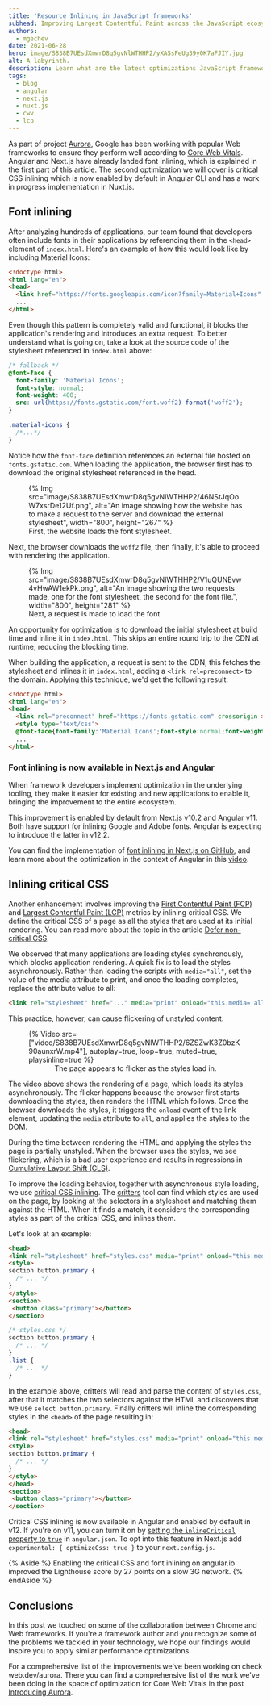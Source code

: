```yaml
---
title: 'Resource Inlining in JavaScript frameworks'
subhead: Improving Largest Contentful Paint across the JavaScript ecosystem.
authors:
  - mgechev
date: 2021-06-28
hero: image/S838B7UEsdXmwrD8q5gvNlWTHHP2/yXASsFeUg39y0K7aFJIY.jpg
alt: A labyrinth.
description: Learn what are the latest optimizations JavaScript frameworks implemented in collaboration with project Aurora.
tags:
  - blog
  - angular
  - next.js
  - nuxt.js
  - cwv
  - lcp
---
```


As part of project [Aurora](/introducing-aurora/), Google has been working with popular Web
frameworks to ensure they perform well according to [Core Web Vitals](/vitals). Angular and Next.js
have already landed font inlining, which is explained in the first part of this article. The second
optimization we will cover is critical CSS inlining which is now enabled by default in Angular CLI
and has a work in progress implementation in Nuxt.js.

## Font inlining

After analyzing hundreds of applications, our team found that developers often include fonts in
their applications by referencing them in the `<head>` element of `index.html`. Here's an example of
how this would look like by including Material Icons:

```html
<!doctype html>
<html lang="en">
<head>
  <link href="https://fonts.googleapis.com/icon?family=Material+Icons" rel="stylesheet">
  ...
</html>
```
Even though this pattern is completely valid and functional, it blocks the application's rendering
and introduces an extra request. To better understand what is going on, take a look at the source
code of the stylesheet referenced in `index.html` above:

```css
/* fallback */
@font-face {
  font-family: 'Material Icons';
  font-style: normal;
  font-weight: 400;
  src: url(https://fonts.gstatic.com/font.woff2) format('woff2');
}

.material-icons {
  /*...*/
}
```
Notice how the `font-face` definition references an external file hosted on `fonts.gstatic.com`.
When loading the application, the browser first has to download the original stylesheet referenced
in the head.

<figure class="w-figure">
  {% Img
  src="image/S838B7UEsdXmwrD8q5gvNlWTHHP2/46NStJqOoW7xsrDe12Uf.png",
  alt="An image showing how the website has to make a request to the server and download the external stylesheet",
  width="800", height="267" %}
  <figcaption class="w-figcaption">First, the website loads the font stylesheet.</figcaption>
</figure>

Next, the browser downloads the `woff2` file, then finally, it's able to proceed with rendering the application.

<figure class="w-figure">
  {% Img src="image/S838B7UEsdXmwrD8q5gvNlWTHHP2/V1uQUNEvw4vHwAW1ekPk.png",
  alt="An image showing the two requests made, one for the font stylesheet, the second for the font file.",
  width="800", height="281" %}
  <figcaption class="w-figcaption">Next, a request is made to load the font.</figcaption>
</figure>

An opportunity for optimization is to download the initial stylesheet at build time and inline it in
`index.html`. This skips an entire round trip to the CDN at runtime, reducing the blocking time.

When building the application, a request is sent to the CDN, this fetches the stylesheet and inlines
it in `index.html`, adding a `<link rel=preconnect>` to the domain. Applying this technique, we'd
get the following result:

```html
<!doctype html>
<html lang="en">
<head>
  <link rel="preconnect" href="https://fonts.gstatic.com" crossorigin >
  <style type="text/css">
  @font-face{font-family:'Material Icons';font-style:normal;font-weight:400;src:url(https://fonts.gstatic.com/font.woff2) format('woff2');}.material-icons{/*...*/}</style>
  ...
</html>
```

### Font inlining is now available in Next.js and Angular

When framework developers implement optimization in the underlying tooling, they make it easier for
existing and new applications to enable it, bringing the improvement to the entire ecosystem.

This improvement is enabled by default from Next.js v10.2 and Angular v11. Both have support for
inlining Google and Adobe fonts. Angular is expecting to introduce the latter in v12.2.

You can find the implementation of [font inlining in Next.js on
GitHub](https://github.com/vercel/next.js/pull/14746), and learn more about the optimization in the
context of Angular in this [video](https://www.youtube.com/watch?v=yOpy9UMQG-Y).

## Inlining critical CSS

Another enhancement involves improving the [First Contentful Paint (FCP)](/fcp) and [Largest
Contentful Paint (LCP)](/lcp) metrics by inlining critical CSS. We define the critical CSS of a page
as all the styles that are used at its initial rendering. You can read more about the topic in the
article [Defer non-critical CSS](/defer-non-critical-css/).

We observed that many applications are loading styles synchronously, which blocks application
rendering. A quick fix is to load the styles asynchronously. Rather than loading the scripts with
`media="all"`, set the value of the media attribute to print, and once the loading completes,
replace the attribute value to all:

```html
<link rel="stylesheet" href="..." media="print" onload="this.media='all'">
```

This practice, however, can cause flickering of unstyled content.


<figure class="w-figcaption">
  {% Video
    src=["video/S838B7UEsdXmwrD8q5gvNlWTHHP2/6ZSZwK3Z0bzK90aunxrW.mp4"],
    autoplay=true,
    loop=true,
    muted=true,
    playsinline=true
  %}
  <figcaption style="text-align: center;">
    The page appears to flicker as the styles load in.
  </figcaption>
</figure>

The video above shows the rendering of a page, which loads its styles asynchronously. The flicker
happens because the browser first starts downloading the styles, then renders the HTML
which follows. Once the browser downloads the styles, it triggers the `onload` event of the link
element, updating the `media` attribute to `all`, and applies the styles to the DOM.

During the time between rendering the HTML and applying the styles the page is partially unstyled.
When the browser uses the styles, we see flickering, which is a bad user experience and results in
regressions in [Cumulative Layout Shift (CLS)](/cls/).

To improve the loading behavior, together with asynchronous style loading, we use [critical CSS
inlining](/extract-critical-css/). The [critters](http://npmjs.com/package/critters) tool can find
which styles are used on the page, by looking at the selectors in a stylesheet and matching them
against the HTML. When it finds a match, it considers the corresponding styles as part of the
critical CSS, and inlines them.

Let's look at an example:

```html
<head>
<link rel="stylesheet" href="styles.css" media="print" onload="this.media='all'">
<style>
section button.primary {
  /* ... */
}
</style>
<section>
 <button class="primary"></button>
</section>
```

```css
/* styles.css */
section button.primary {
  /* ... */
}
.list {
  /* ... */
}
```
In the example above, critters will read and parse the content of `styles.css`, after that it
matches the two selectors against the HTML and discovers that we use `select button.primary`.
Finally critters will inline the corresponding styles in the `<head>` of the page resulting in:

```html
<head>
<link rel="stylesheet" href="styles.css" media="print" onload="this.media='all'">
<style>
section button.primary {
  /* ... */
}
</style>
</head>
<section>
 <button class="primary"></button>
</section>
```

Critical CSS inlining is now available in Angular and enabled by default in v12. If you're on v11,
you can turn it on by [setting the `inlineCritical` property to
`true`](https://angular.io/guide/workspace-config#styles-optimization-options) in `angular.json`. To
opt into this feature in Next.js add `experimental: { optimizeCss: true }` to your `next.config.js`.

{% Aside %} Enabling the critical CSS and font inlining on angular.io improved the Lighthouse score
by 27 points on a slow 3G network. {% endAside %}

## Conclusions

In this post we touched on some of the collaboration between Chrome and Web frameworks. If you're a
framework author and you recognize some of the problems we tackled in your technology, we hope our
findings would inspire you to apply similar performance optimizations.

For a comprehensive list of the improvements we've been working on check web.dev/aurora. There you
can find a comprehensive list of the work we've been doing in the space of optimization for Core Web
Vitals in the post [Introducing Aurora](/introducing-aurora/#what-has-our-work-unlocked-so-far).
